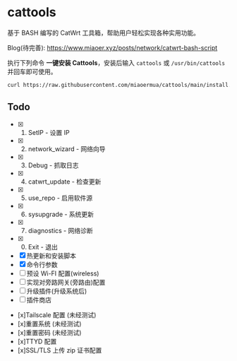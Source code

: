 # cattools

基于 BASH 编写的 CatWrt 工具箱，帮助用户轻松实现各种实用功能。

Blog(待完善): <https://www.miaoer.xyz/posts/network/catwrt-bash-script>

执行下列命令 **一键安装 Cattools**，安装后输入 `cattools` 或 `/usr/bin/cattools` 并回车即可使用。

```bash
curl https://raw.githubusercontent.com/miaoermua/cattools/main/install.sh | bash
```

## Todo

- [x] 1. SetIP                           -  设置 IP
- [x] 2. network_wizard                  -  网络向导
- [x] 3. Debug                           -  抓取日志
- [x] 4. catwrt_update                   -  检查更新
- [x] 5. use_repo                        -  启用软件源
- [x] 6. sysupgrade                      -  系统更新
- [x] 7. diagnostics                     -  网络诊断
- [x] 0. Exit                            -  退出
- [x] 热更新和安装脚本
- [x] 命令行参数
- [ ] 预设 Wi-FI 配置(wireless)
- [ ] 实现对旁路网关(旁路由)配置
- [ ] 升级插件(升级系统后)
- [ ] 插件商店
- [x]Tailscale 配置 (未经测试)
- [x]重置系统 (未经测试)
- [x]重置密码 (未经测试)
- [x]TTYD 配置
- [x]SSL/TLS 上传 zip 证书配置
